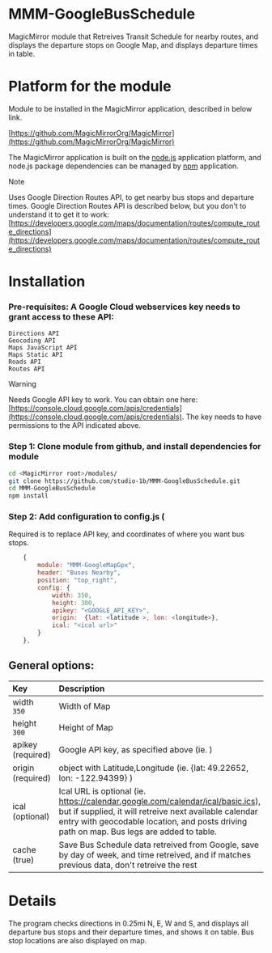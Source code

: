 # MMM-GoogleBusSchedule

MagicMirror module that Retreives Transit Schedule for nearby routes, and displays the departure stops on Google Map, and displays departure times in table.

# Platform for the module

Module to be installed in the MagicMirror application, described in below link.

[https://github.com/MagicMirrorOrg/MagicMirror](https://github.com/MagicMirrorOrg/MagicMirror)

The MagicMirror application is built on the [node.js](https://nodejs.org/en) application platform, and node.js package dependencies can be managed by [npm](https://www.npmjs.com/) application.

> [!NOTE]
> Uses Google Direction Routes API, to get nearby bus stops and departure times.
> Google Direction Routes API is described below, but you don't to understand it to get it to work:
> [https://developers.google.com/maps/documentation/routes/compute_route_directions](https://developers.google.com/maps/documentation/routes/compute_route_directions)

# Installation
### Pre-requisites: A Google Cloud webservices key needs to grant access to these API:

    Directions API
    Geocoding API
    Maps JavaScript API
    Maps Static API
    Roads API
    Routes API

> [!WARNING]
> Needs Google API key to work.  You can obtain one here:
> [https://console.cloud.google.com/apis/credentials](https://console.cloud.google.com/apis/credentials).
> The key needs to have permissions to the API indicated above.

### Step 1: Clone module from github, and install dependencies for module

```bash
cd <MagicMirror root>/modules/
git clone https://github.com/studio-1b/MMM-GoogleBusSchedule.git
cd MMM-GoogleBusSchedule
npm install
```

### Step 2: Add configuration to config.js (

Required is to replace API key, and coordinates of where you want bus stops.
```js
    {
       	module: "MMM-GoogleMapGpx",
        header: "Buses Nearby",
        position: "top_right",
        config: {
            width: 350,
            height: 300,
            apikey: "<GOOGLE_API_KEY>",
            origin:  {lat: <latitude >, lon: <longitude>},
            ical: "<ical url>"
        }
    },
```

## General options: 

| Key | Description |
| :-- | :-- |
| width <br> `350` | Width of Map |
| height <br> `300` | Height of Map |
| apikey <br> (required) | Google API key, as specified above (ie. ) |
| origin <br> (required) | object with Latitude,Longitude (ie. {lat: 49.22652, lon: -122.94399} )  |
| ical <br> (optional) | Ical URL is optional (ie. https://calendar.google.com/calendar/ical/basic.ics), but if supplied, it will retreive next available calendar entry with geocodable location, and posts driving path on map.  Bus legs are added to table. |
| cache <br> (true) | Save Bus Schedule data retreived from Google, save by day of week, and time retreived, and if matches previous data, don't retreive the rest  |

# Details

The program checks directions in 0.25mi N, E, W and S, and displays all departure bus stops and their departure times, and shows it on table.  Bus stop locations are also displayed on map.
